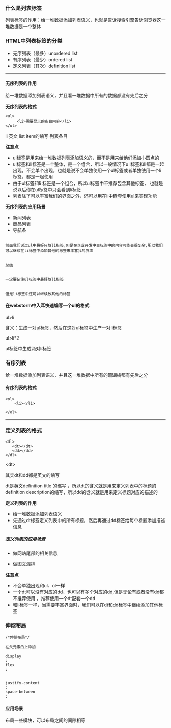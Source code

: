 ### 什么是列表标签

列表标签的作用：给一堆数据添加列表语义，也就是告诉搜索引擎告诉浏览器这一堆数据是一个整体

### HTML中列表标签的分类

* 无序列表（最多）unordered list
* 有序列表（最少）ordered list
* 定义列表（其次）definition list

* * * * * * * 

#### 无序列表的作用

给一堆数据添加列表语义，并且看一堆数据中所有的数据都没有先后之分

**无序列表的格式**

```
<ul>
     <li>需要显示的条目内容</li>
</ul>
```

li 英文 list item的缩写 列表条目

**注意点**

* ul标签是用来给一堆数据列表添加语义的，而不是用来给他们添加小圆点的
* ul标签和li标签是一个整体，是一个组合，所以一般情况下u l标签和li都是一起出现，不会单个出现，也就是说不会单独使用一个ul标签或者单独使用一个li标签，都是一起使用
* 由于ul标签和li 标签是一个组合，所以ul标签中不推荐包含其他标签， 也就是说以后你在ul标签中只会看到li标签
* 列表除了可以丰富我们的界面之外，还可以用在li中嵌套使用ul来实现功能

**无序列表的应用场景**

* 新闻列表
* 商品列表
* 导航条

```

```

```
前面我们说过ul中最好只放li标签,但是在企业开发中目标签中的内容可能会很复杂,所以我们可以继续在li标签中添加其他的标签来丰富我的界面


总结


一定要记住ul标签中最好放li标签


但是li标签中还可以继续放其他的标签
```

#### 在webstorm中入耳快速编写一个ul的格式

ul&gt;li

含义：生成一对ul标签，然后在这对ul标签中生产一对li标签

ul&gt;li\*2

ul标签中生成两对li标签

### 有序列表

给一堆数据添加列表语义，并且这一堆数据中所有的珊瑚橘都有先后之分

#### 有序列表的格式

```
<ol>
    <li></li>

</ol>
```

---

### 定义列表的格式

```
<dl>
   <dt></dt>
   <dd></dd>
</dl>
```

&lt;dt&gt;

其实dt和dd都是英文的缩写

dt是英文definition title 的缩写 ，所以dt的含义就是用来定义列表中的标题的definition description的缩写，所以dd的含义就是用来定义标题对应的描述的

**定义列表的作用**

* 给一堆数据添加列表语义
* 先通过dt标签定义列表中的所有标题，然后再通过dd标签给每个标题添加描述信息

##### 定义列表的应用场景

* 做网站尾部的相关信息

* 做图文混排

**注意点**

* 不会单独出现和ul、ol一样
* 一个dt可以没有对应的dd，也可以有多个对应的dd,但是无论有或者没有dd都不推荐使用  ，推荐使用一个dt配套一个dd
* 和li标签一样，当需要丰富界面时，我们可以在dt和dd标签中继续添加其他标签

### 伸缩布局

```
/*伸缩布局*/
```

```
在父元素的上添加

display
:
flex
;


justify-content
:
space-between
;
```

#### 应用场景

布局一些模块，可以布局之间的间隙相等

